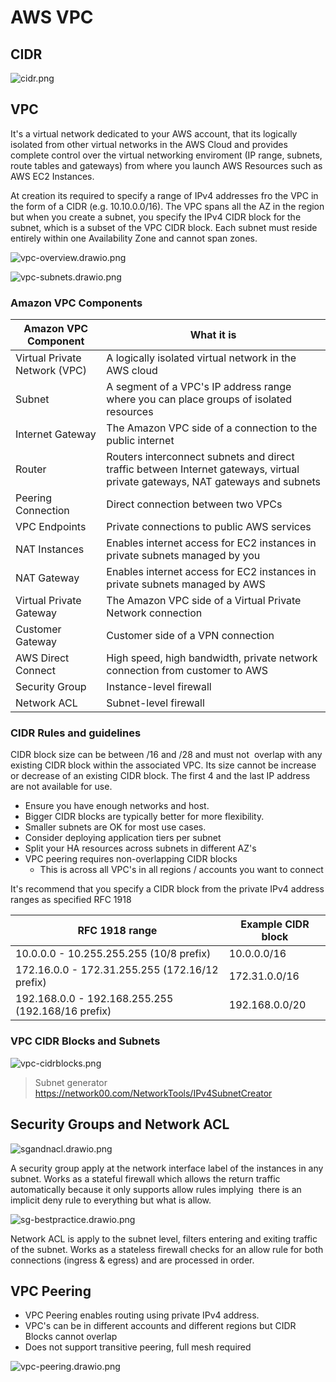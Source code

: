# AWS VPC

## CIDR

![cidr.png](./_resources/cidr.png)

## VPC

It's a virtual network dedicated to your AWS account, that its logically isolated from other virtual networks in the AWS Cloud and provides complete control over the virtual networking enviroment (IP range, subnets, route tables and gateways) from where you launch AWS Resources such as AWS EC2 Instances.

At creation its required to specify a range of IPv4 addresses fro the VPC in the form of a CIDR (e.g. 10.10.0.0/16). The VPC spans all the AZ in the region but when you create a subnet, you specify the IPv4 CIDR block for the subnet, which is a subset of the VPC CIDR block. Each subnet must reside entirely within one Availability Zone and cannot span zones.

![vpc-overview.drawio.png](./_resources/vpc-overview.drawio.png)

![vpc-subnets.drawio.png](./_resources/vpc-subnets.drawio.png)

### Amazon VPC Components

| Amazon VPC Component | What it is |
| --- | --- |
| Virtual Private Network (VPC) | A logically isolated virtual network in the AWS cloud |
| Subnet | A segment of a VPC's IP address range where you can place groups of isolated resources |
| Internet Gateway | The Amazon VPC side of a connection to the public internet |
| Router | Routers interconnect subnets and direct traffic between Internet gateways, virtual private gateways, NAT gateways and subnets |
| Peering Connection | Direct connection between two VPCs |
| VPC Endpoints | Private connections to public AWS services |
| NAT Instances | Enables internet access for EC2 instances in private subnets managed by you |
| NAT Gateway | Enables internet access for EC2 instances in private subnets managed by AWS |
| Virtual Private Gateway | The Amazon VPC side of a Virtual Private Network connection |
| Customer Gateway | Customer side of a VPN connection |
| AWS Direct Connect | High speed, high bandwidth, private network connection from customer to AWS |
| Security Group | Instance-level firewall |
| Network ACL | Subnet-level firewall |

### CIDR Rules and guidelines

CIDR block size can be between /16 and /28 and must not  overlap with any existing CIDR block within the associated VPC. Its size cannot be increase or decrease of an existing CIDR block. The first 4 and the last IP address are not available for use.

- Ensure you have enough networks and host.
- Bigger CIDR blocks are typically better for more flexibility.
- Smaller subnets are OK for most use cases.
- Consider deploying application tiers per subnet
- Split your HA resources across subnets in different AZ's
- VPC peering requires non-overlapping CIDR blocks
    - This is across all VPC's in all regions / accounts you want to connect

It's recommend that you specify a CIDR block from the private IPv4 address ranges as specified RFC 1918

| RFC 1918 range | Example CIDR block |
| --- | --- |
| 10.0.0.0 - 10.255.255.255 (10/8 prefix) | 10.0.0.0/16 |
| 172.16.0.0 - 172.31.255.255 (172.16/12 prefix) | 172.31.0.0/16 |
| 192.168.0.0 - 192.168.255.255 (192.168/16 prefix) | 192.168.0.0/20 |

### VPC CIDR Blocks and Subnets

![vpc-cidrblocks.png](./_resources/vpc-cidrblocks.drawio.png)

> Subnet generator https://network00.com/NetworkTools/IPv4SubnetCreator

## Security Groups and Network ACL

![sgandnacl.drawio.png](./_resources/sgandnacl.drawio.png)

A security group apply at the network interface label of the instances in any subnet. Works as a stateful firewall which allows the return traffic automatically because it only supports allow rules implying  there is an implicit deny rule to everything but what is allow.

![sg-bestpractice.drawio.png](./_resources/sg-bestpractice.drawio.png)

Network ACL is apply to the subnet level, filters entering and exiting traffic of the subnet. Works as a stateless firewall checks for an allow rule for both connections (ingress & egress) and are processed in order.

## VPC Peering

- VPC Peering enables routing using private IPv4 address.
- VPC's can be in different accounts and different regions but CIDR Blocks cannot overlap
- Does not support transitive peering, full mesh required

![vpc-peering.drawio.png](./_resources/vpc-peering.drawio.png)
